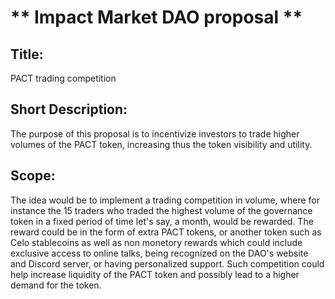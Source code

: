 # ** Impact Market DAO proposal **

## Title: 
PACT trading competition

## Short Description: 
The purpose of this proposal is to incentivize investors to trade higher volumes of the PACT token, increasing thus the token visibility and utility.

## Scope: 
The idea would be to implement a trading competition in volume, where for instance the 15 traders who traded the highest volume of the governance token in a fixed period of time let's say, a month, would be rewarded. 
The reward could be in the form of extra PACT tokens, or another token such as Celo stablecoins as well as non monetory rewards which could include exclusive access to online talks, being recognized on the DAO's website and Discord server, or having personalized support.
Such competition could help increase liquidity of the PACT token and possibly lead to a higher demand for the token. 




